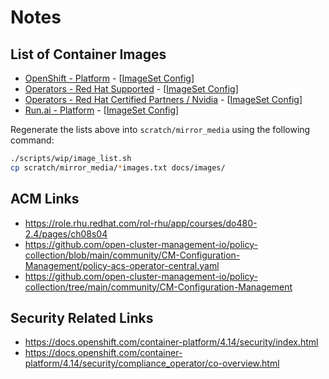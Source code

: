 # Notes

## List of Container Images

- [OpenShift - Platform](images/imageset-config-ocp-images.txt) - [[ImageSet Config](components/imageset/imageset-config-ocp.yaml)]
- [Operators - Red Hat Supported](images/imageset-config-redhat-images.txt) - [[ImageSet Config](components/imageset/imageset-config-redhat.yaml)]
- [Operators - Red Hat Certified Partners / Nvidia](images/imageset-config-certified-images.txt) - [[ImageSet Config](components/imageset/imageset-config-certified.yaml)]
- [Run.ai - Platform](images/imageset-config-runai-images.txt) - [[ImageSet Config](components/imageset/imageset-config-runai.yaml)]

Regenerate the lists above into `scratch/mirror_media` using the following command:

```sh
./scripts/wip/image_list.sh
cp scratch/mirror_media/*images.txt docs/images/
```

## ACM Links

- https://role.rhu.redhat.com/rol-rhu/app/courses/do480-2.4/pages/ch08s04
- https://github.com/open-cluster-management-io/policy-collection/blob/main/community/CM-Configuration-Management/policy-acs-operator-central.yaml
- https://github.com/open-cluster-management-io/policy-collection/tree/main/community/CM-Configuration-Management

## Security Related Links

- https://docs.openshift.com/container-platform/4.14/security/index.html
- https://docs.openshift.com/container-platform/4.14/security/compliance_operator/co-overview.html
